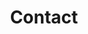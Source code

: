 ---
# An instance of the Contact widget.
widget: contact

# This file represents a page section.
headless: true

# Order that this section appears on the page.
weight: 130

title: Contact
subtitle:

content:
  # Automatically link email and phone or display as text?
  autolink: true

  # Contact details (edit or remove options as required)
  email: info@sps-lab.org
  phone: +357 25 002618
  address:
    street: 33 Saripoloy str
    city: Limassol
    region: 
    postcode: '3036'
    country: Cyprus
    country_code: CY
  coordinates:
    latitude: '34.6752303'
    longitude: '33.0432417'
  directions: Enter Ttofis building, head to 5th floor, office 521B
  office_hours:
  appointment_url: 
  contact_links:

design:
  columns: '2'
---